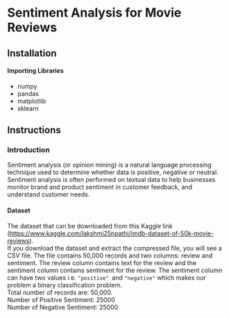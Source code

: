 # Sentiment Analysis for Movie Reviews
## Installation
#### Importing Libraries
* numpy
* pandas
* matplotlib
* sklearn

## Instructions
### Introduction
Sentiment analysis (or opinion mining) is a natural language processing technique used to determine whether data is positive, negative or neutral. Sentiment analysis is often performed on textual data to help businesses monitor brand and product sentiment in customer feedback, and understand customer needs.
#### Dataset
The dataset that can be downloaded from this Kaggle link (https://www.kaggle.com/lakshmi25npathi/imdb-dataset-of-50k-movie-reviews).<br>
If you download the dataset and extract the compressed file, you will see a CSV file. The file contains 50,000 records and two columns: review and sentiment. The review column contains text for the review and the sentiment column contains sentiment for the review. The sentiment column can have two values i.e. `"positive" `and `"negative"` which makes our problem a binary classification problem.<br>
Total number of records are: 50,000.<br>
Number of Positive Sentiment:  25000 <br>
Number of Negative Sentiment:  25000


